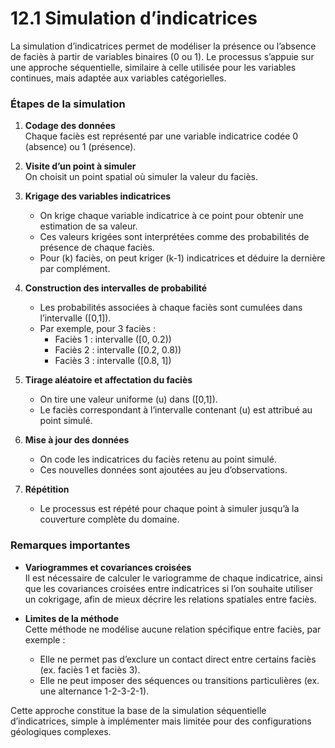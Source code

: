 # 12.1 Simulation d’indicatrices

La simulation d’indicatrices permet de modéliser la présence ou l’absence de faciès à partir de variables binaires (0 ou 1). Le processus s’appuie sur une approche séquentielle, similaire à celle utilisée pour les variables continues, mais adaptée aux variables catégorielles.

### Étapes de la simulation

1. **Codage des données**  
   Chaque faciès est représenté par une variable indicatrice codée 0 (absence) ou 1 (présence).

2. **Visite d’un point à simuler**  
   On choisit un point spatial où simuler la valeur du faciès.

3. **Krigage des variables indicatrices**  
   - On krige chaque variable indicatrice à ce point pour obtenir une estimation de sa valeur.  
   - Ces valeurs krigées sont interprétées comme des probabilités de présence de chaque faciès.  
   - Pour \(k\) faciès, on peut kriger \(k-1\) indicatrices et déduire la dernière par complément.

4. **Construction des intervalles de probabilité**  
   - Les probabilités associées à chaque faciès sont cumulées dans l’intervalle \([0,1]\).  
   - Par exemple, pour 3 faciès :  
     - Faciès 1 : intervalle \([0, 0.2)\)  
     - Faciès 2 : intervalle \([0.2, 0.8)\)  
     - Faciès 3 : intervalle \([0.8, 1]\)

5. **Tirage aléatoire et affectation du faciès**  
   - On tire une valeur uniforme \(u\) dans \([0,1]\).  
   - Le faciès correspondant à l’intervalle contenant \(u\) est attribué au point simulé.

6. **Mise à jour des données**  
   - On code les indicatrices du faciès retenu au point simulé.  
   - Ces nouvelles données sont ajoutées au jeu d’observations.

7. **Répétition**  
   - Le processus est répété pour chaque point à simuler jusqu’à la couverture complète du domaine.

### Remarques importantes

- **Variogrammes et covariances croisées**  
  Il est nécessaire de calculer le variogramme de chaque indicatrice, ainsi que les covariances croisées entre indicatrices si l’on souhaite utiliser un cokrigage, afin de mieux décrire les relations spatiales entre faciès.

- **Limites de la méthode**  
  Cette méthode ne modélise aucune relation spécifique entre faciès, par exemple :  
  - Elle ne permet pas d’exclure un contact direct entre certains faciès (ex. faciès 1 et faciès 3).  
  - Elle ne peut imposer des séquences ou transitions particulières (ex. une alternance 1-2-3-2-1).

Cette approche constitue la base de la simulation séquentielle d’indicatrices, simple à implémenter mais limitée pour des configurations géologiques complexes.
